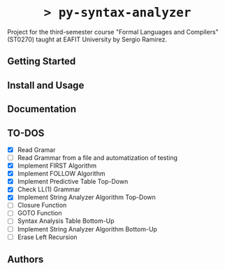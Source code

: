 <h1 align="center">
    <tt>> py-syntax-analyzer</tt>
</h1>

Project for the third-semester course "Formal Languages and Compilers" (ST0270) taught at EAFIT University by Sergio Ramirez.

## Getting Started

## Install and Usage

## Documentation

## TO-DOS
- [x] Read Gramar
- [ ] Read Grammar from a file and automatization of testing
- [x] Implement FIRST Algorithm
- [x] Implement FOLLOW Algorithm
- [x] Implement Predictive Table Top-Down
- [x] Check LL(1) Grammar
- [x] Implement String Analyzer Algorithm Top-Down
- [ ] Closure Function
- [ ] GOTO Function
- [ ] Syntax Analysis Table Bottom-Up
- [ ] Implement String Analyzer Algorithm Bottom-Up
- [ ] Erase Left Recursion

## Authors